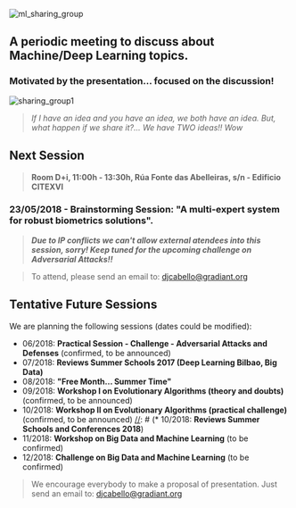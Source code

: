 ![ml_sharing_group](https://user-images.githubusercontent.com/30496090/37024691-ddf45440-2129-11e8-96f6-eca21a083b0e.png)

## A periodic meeting to discuss about Machine/Deep Learning topics. 
### Motivated by the presentation... focused on the discussion!
![sharing_group1](https://user-images.githubusercontent.com/30496090/31537549-e4db5ada-b002-11e7-9385-3dc08004c3e0.jpg)
> *If I have an idea and you have an idea, we both have an idea. But, what happen if we share it?... 
> We have TWO ideas!! Wow*

## Next Session
> **Room D+i, 11:00h - 13:30h, Rúa Fonte das Abelleiras, s/n - Edificio CITEXVI**
### 23/05/2018 - Brainstorming Session: "A multi-expert system for robust biometrics solutions". 
> ***Due to IP conflicts we can't allow external atendees into this session, sorry! Keep tuned for the upcoming challenge on Adversarial Attacks!!***

[//]: # (> In this workshop we will talk about how to generate adversarial examples that drastically fool deep learning architectures. We will also review the most recent techniques to reduce its influence.)
[//]: # (**By David de la Iglesia)

> To attend, please send an email to: 
> djcabello@gradiant.org


## Tentative Future Sessions
We are planning the following sessions (dates could be modified):

* 06/2018: **Practical Session - Challenge - Adversarial Attacks and Defenses** (confirmed, to be announced) 
* 07/2018: **Reviews Summer Schools 2017 (Deep Learning Bilbao, Big Data)**
* 08/2018: **"Free Month... Summer Time"**
* 09/2018: **Workshop I on Evolutionary Algorithms (theory and doubts)** (confirmed, to be announced)
* 10/2018: **Workshop II on Evolutionary Algorithms (practical challenge)** (confirmed, to be announced)
[//]: # (* 10/2018: **Reviews Summer Schools and Conferences 2018**)
* 11/2018: **Workshop on Big Data and Machine Learning** (to be confirmed)
* 12/2018: **Challenge on Big Data and Machine Learning** (to be confirmed)

> We encourage everybody to make a proposal of presentation. 
> Just send an email to: djcabello@gradiant.org

